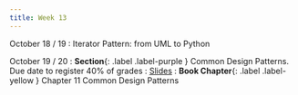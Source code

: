 ```yaml
---
title: Week 13
---
```


October 18 / 19
: Iterator Pattern: from UML to Python

October 19 / 20
: **Section**{: .label .label-purple } Common Design Patterns. Due date to register 40% of grades
    : [Slides]()
: **Book Chapter**{: .label .label-yellow } Chapter 11 Common Design Patterns